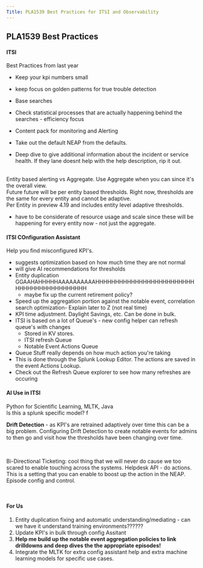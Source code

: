 ```yaml
---
Title: PLA1539 Best Practices for ITSI and Observability
---
```


## PLA1539 Best Practices 

#### ITSI

Best Practices from last year
* Keep your kpi numbers small
* keep focus on golden patterns for true trouble detection
* Base searches
* Check statistical processes that are actually happening behind the searches - efficiency focus
* Content pack for monitoring and Alerting
* Take out the default NEAP from the defaults. 

* Deep dive to give additional information about the incident or service health. If they lane doesnt help with the help description, rip it out.

<br>
Entity based alerting vs Aggregate. Use Aggregate when you can since it's the overall view. 
<br>
Future future will be per entity based thresholds. Right now, thresholds are the same for every entity and cannot be adaptive. 
<br>
Per Entity in preview 4.19 and includes entity level adaptive thresholds. 

* have to be considerate of resource usage and scale since these will be happening for every entity now - not just the aggregate. 

#### ITSI COnfiguration Assistant 
Help you find misconfigured KPI's. 

* suggests optimization based on how much time they are not normal
* will give AI recommendations for thresholds
* Entity duplication GGAAHAHHHHHAAAAAAAAAAHHHHHHHHHHHHHHHHHHHHHHHHHHHHHHHHHHHHHHHHHHH
    * maybe fix up the current retirement policy? 
* Speed up the aggregation portion against the notable event, correlation search optimization- Explain later to Z (not real time)
* KPI time adjustment. Daylight Savings, etc. Can be done in bulk. 
* ITSI is based on a lot of Queue's - new config helper can refresh queue's with changes
    * Stored in KV stores.
    * ITSI refresh Queue
    * Notable Event Actions Queue
* Queue Stuff really depends on how much action you're taking
* This is done through the Splunk Lookup Editor. The actions are saved in the event Actions Lookup. 
* Check out the Refresh Queue explorer to see how many refreshes are occuring 

#### AI Use in ITSI
Python for Scientific Learning, MLTK, Java
<br>
Is this a splunk specific model? f
<br>

**Drift Detection** - as KPI's are retrained adaptively over time this can be a big problem. Configuring Drift Detection to create notable events for admins to then go and visit how the thresholds have been changing over time. 

<br>

Bi-Directional Ticketing: cool thing that we will never do cause we too scared to enable touching across the systems. Helpdesk API - do actions. <br>
This is a setting that you can enable to boost up the action in the NEAP. Episode config and control. 

<br>


#### For Us

1. Entity duplication fixing and automatic understanding/mediating - can we have it understand training environments??????
2. Update KPI's in bulk through config Assitant
3. **Help me build up the notable event aggregation policies to link drilldowns and deep dives the the appropriate episodes!**
4. Integrate the MLTK for extra config assistant help and extra machine learning models for specific use cases. 